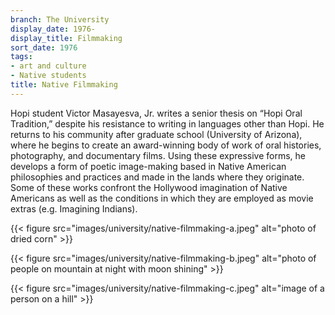 ```yaml
---
branch: The University
display_date: 1976-
display_title: Filmmaking
sort_date: 1976
tags:
- art and culture
- Native students
title: Native Filmmaking
---
```


Hopi student Victor Masayesva, Jr. writes a senior thesis on “Hopi Oral Tradition,” despite his resistance to writing in languages other than Hopi. He returns to his community after graduate school (University of Arizona), where he begins to create an award-winning body of work of oral histories, photography, and documentary films. Using these expressive forms, he develops a form of poetic image-making based in Native American philosophies and practices and made in the lands where they originate. Some of these works confront the Hollywood imagination of Native Americans as well as the conditions in which they are employed as movie extras (e.g. Imagining Indians).


{{< figure src="images/university/native-filmmaking-a.jpeg" alt="photo of dried corn" >}}


{{< figure src="images/university/native-filmmaking-b.jpeg" alt="photo of people on mountain at night with moon shining" >}}


{{< figure src="images/university/native-filmmaking-c.jpeg" alt="image of a person on a hill" >}}
